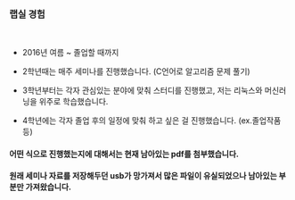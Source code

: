 ### 랩실 경험

<br>

- 2016년 여름 ~ 졸업할 때까지

- 2학년때는 매주 세미나를 진행했습니다. (C언어로 알고리즘 문제 풀기)

- 3학년부터는 각자 관심있는 분야에 맞춰 스터디를 진행했고, 저는 리눅스와 머신러닝을 위주로 학습했습니다.

- 4학년에는 각자 졸업 후의 일정에 맞춰 하고 싶은 걸 진행했습니다. (ex.졸업작품 등)


#### 어떤 식으로 진행했는지에 대해서는 현재 남아있는 pdf를 첨부했습니다. 
#### 원래 세미나 자료를 저장해두던 usb가 망가져서 많은 파일이 유실되었으나 남아있는 부분만 가져왔습니다.
